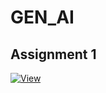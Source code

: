 # GEN_AI
## Assignment 1  
[![View](https://img.shields.io/badge/View-Assignment%201-blue)](https://github.com/Eshwar1435/GEN_AI_2072/blob/main/2303A52072_GenAI_A1.ipynb)
